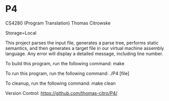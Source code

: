 # P4
CS4280 (Program Translation) Thomas Citrowske

Storage=Local

This project parses the input file, generates a parse tree, performs static semantics, and then generates a target file in our virtual machine assembly language. Any error will display a detailed message, including line number.

To build this program, run the following command: make

To run this program, run the following command: ./P4 [file]

To cleanup, run the following command: make clean

Version Control: https://github.com/thomas-citro/P4/
